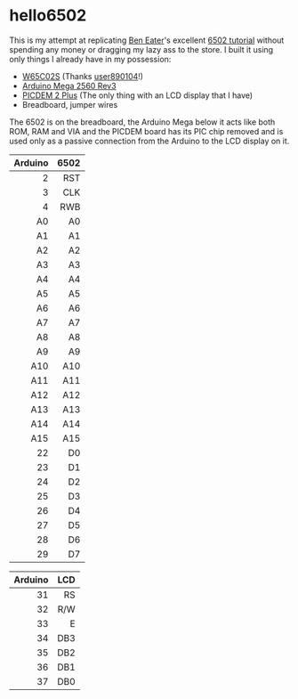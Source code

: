 # hello6502

This is my attempt at replicating [Ben Eater](https://eater.net/)'s excellent
[6502 tutorial](https://www.youtube.com/playlist?list=PLowKtXNTBypFbtuVMUVXNR0z1mu7dp7eH)
without spending any money or dragging my lazy ass to the store.
I built it using only things I already have in my possession:
- [W65C02S](https://www.westerndesigncenter.com/wdc/w65c02s-chip.php) (Thanks [user890104](https://github.com/user890104)!)
- [Arduino Mega 2560 Rev3](http://store.arduino.cc/products/arduino-mega-2560-rev3)
- [PICDEM 2 Plus](https://www.microchip.com/en-us/development-tool/DM163022-1) (The only thing with an LCD display that I have)
- Breadboard, jumper wires

The 6502 is on the breadboard, the Arduino Mega below it acts like both ROM,
RAM and VIA and the PICDEM board has its PIC chip removed and is used only as
a passive connection from the Arduino to the LCD display on it.

| Arduino | 6502 |
|--------:|-----:|
|       2 |  RST |
|       3 |  CLK |
|       4 |  RWB |
|      A0 |   A0 |
|      A1 |   A1 |
|      A2 |   A2 |
|      A3 |   A3 |
|      A4 |   A4 |
|      A5 |   A5 |
|      A6 |   A6 |
|      A7 |   A7 |
|      A8 |   A8 |
|      A9 |   A9 |
|     A10 |  A10 |
|     A11 |  A11 |
|     A12 |  A12 |
|     A13 |  A13 |
|     A14 |  A14 |
|     A15 |  A15 |
|      22 |   D0 |
|      23 |   D1 |
|      24 |   D2 |
|      25 |   D3 |
|      26 |   D4 |
|      27 |   D5 |
|      28 |   D6 |
|      29 |   D7 |

| Arduino | LCD |
|--------:|----:|
|      31 |  RS |
|      32 | R/W |
|      33 |   E |
|      34 | DB3 |
|      35 | DB2 |
|      36 | DB1 |
|      37 | DB0 |

